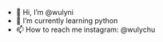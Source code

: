 - 👋 Hi, I’m @wulyni
- 🌱 I’m currently learning python
- 📫 How to reach me instagram: @wulychu

<!---
wulyni/wulyni is a ✨ special ✨ repository because its `README.md` (this file) appears on your GitHub profile.
You can click the Preview link to take a look at your changes.
--->
